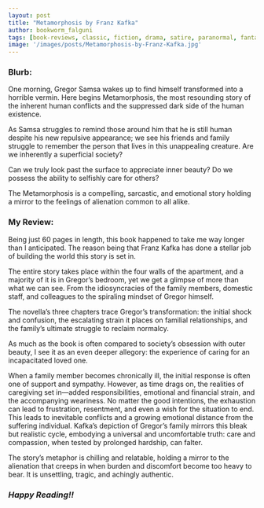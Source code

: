 ```yaml
---
layout: post
title: "Metamorphosis by Franz Kafka"
author: bookworm_falguni
tags: [book-reviews, classic, fiction, drama, satire, paranormal, fantasy, gothic, life, death, disability, corporate, family, parents, nature]
image: '/images/posts/Metamorphosis-by-Franz-Kafka.jpg'
---
```


### **Blurb:**
One morning, Gregor Samsa wakes up to find himself transformed into a horrible vermin. Here begins Metamorphosis, the most resounding story of the inherent human conflicts and the suppressed dark side of the human existence.

As Samsa struggles to remind those around him that he is still human despite his new repulsive appearance; we see his friends and family struggle to remember the person that lives in this unappealing creature. Are we inherently a superficial society?

Can we truly look past the surface to appreciate inner beauty? Do we possess the ability to selfishly care for others?

The Metamorphosis is a compelling, sarcastic, and emotional story holding a mirror to the feelings of alienation common to all alike.

### **My Review:**
Being just 60 pages in length, this book happened to take me way longer than I anticipated. The reason being that Franz Kafka has done a stellar job of building the world this story is set in.

The entire story takes place within the four walls of the apartment, and a majority of it is in Gregor’s bedroom, yet we get a glimpse of more than what we can see. From the idiosyncracies of the family members, domestic staff, and colleagues to the spiraling mindset of Gregor himself.

The novella’s three chapters trace Gregor’s transformation: the initial shock and confusion, the escalating strain it places on familial relationships, and the family’s ultimate struggle to reclaim normalcy. 

As much as the book is often compared to society’s obsession with outer beauty, I see it as an even deeper allegory: the experience of caring for an incapacitated loved one. 

When a family member becomes chronically ill, the initial response is often one of support and sympathy. However, as time drags on, the realities of caregiving set in—added responsibilities, emotional and financial strain, and the accompanying weariness. No matter the good intentions, the exhaustion can lead to frustration, resentment, and even a wish for the situation to end. This leads to inevitable conflicts and a growing emotional distance from the suffering individual. Kafka’s depiction of Gregor’s family mirrors this bleak but realistic cycle, embodying a universal and uncomfortable truth: care and compassion, when tested by prolonged hardship, can falter.

The story’s metaphor is chilling and relatable, holding a mirror to the alienation that creeps in when burden and discomfort become too heavy to bear. It is unsettling, tragic, and achingly authentic.
### ***Happy Reading!!***

